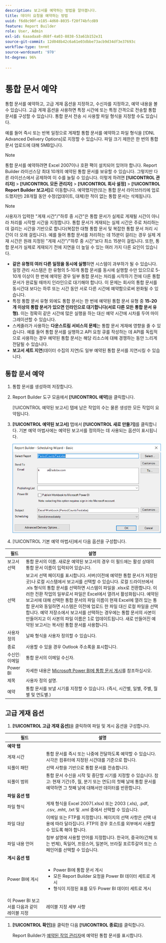 ```yaml
---
description: 보고서를 예약하는 방법을 알아봅니다.
title: 데이터 요청을 예약하는 방법
uuid: f6d8c90f-e185-4d60-8035-f20f74bfcd89
feature: Report Builder
role: User, Admin
exl-id: 6aaadaa8-d68f-4a03-8838-53a61b152e31
source-git-commit: 12d048b42c6a61e03dbbe73acb9d34df3e37693c
workflow-type: tm+mt
source-wordcount: '970'
ht-degree: 96%

---
```


# 통합 문서 예약

통합 문서를 예약하고, 고급 게재 옵션을 지정하고, 수신자를 지정하고, 예약 내용을 볼 수 있습니다. 고급 게재 옵션을 사용하면 특정 시간에 또는 특정 간격으로 전송할 통합 문서를 구성할 수 있습니다. 통합 문서 전송 시 사용할 파일 형식을 지정할 수도 있습니다.

예를 들어 즉시 또는 반복 일정으로 게재할 통합 문서를 예약하고 파일 형식을 [!DNL Advanced Delivery Options]로 지정할 수 있습니다. 파일 크기 제한은 한 번의 통합 문서 업로드에 대해 5MB입니다.

>[!NOTE]
>
>통합 문서를 예약하려면 Excel 2007이나 호환 팩이 설치되어 있어야 합니다. Report Builder 라이선스당 최대 10개의 예약된 통합 문서를 보유할 수 있습니다. 그렇지만 다른 라이선스에서 공제하여 이 수를 늘릴 수 있습니다. 이렇게 하려면 **[!UICONTROL 관리자]** > **[!UICONTROL 모든 관리자]** > **[!UICONTROL 회사 설정]** > **[!UICONTROL Report Builder 보고서]**&#x200B;로 이동합니다. 예약했지만(또는 통합 문서 라이브러리에 업로드했지만) 28개월 동안 수정(업데이트, 대체)한 적이 없는 통합 문서는 삭제됩니다.

>[!NOTE]
>
>사용자가 입력한 &quot;게재 시간&quot;/&quot;하루 중 시간&quot;은 통합 문서가 실제로 게재될 시간이 아니라 처리를 시작할 시간을 지정합니다. 통합 문서가 게재되는 실제 시간은 주로 처리하는 데 걸리는 시간을 기반으로 합니다(복잡한 대형 통합 문서 및 복잡한 통합 문서 처리 시간이 더 오래 걸립니다). 예를 들어 통합 문서를 처리하는 데 15분이 걸리는 경우 실제 게재 시간은 원래 지정된 &quot;게재 시간&quot;/&quot;하루 중 시간&quot;보다 최소 15분이 걸립니다.
>또한, 통합 문서가 실제로 게재되기 전에 지연을 더 높일 수 있는 여러 가지 다른 요인이 있습니다.
>
> * **같은 유형의 여러 다른 일정을 동시에 실행**&#x200B;하면 시스템이 과부하가 될 수 있습니다. 일정 관리 시스템은 한 유형의 5-10개 통합 문서를 동시에 실행할 수만 있으므로 5-10개 이상이 한 번에 예약된 경우 일부 통합 문서는 처리를 시작하기 전에 다른 통합 문서가 완료될 때까지 인라인으로 대기해야 합니다. 이 문제는 회사의 통합 문서를 동시간대 보다는 하루 또는 시간 동안 서로 다른 시간에 예약함으로써 완화될 수 있습니다.
> * 특정 통합 문서 유형 외에도 통합 문서는 한 번에 예약된 통합 문서 유형 중 **15-20개 이상의 통합 문서가 있으면 인라인으로 대기합니다(서로 다른 모든 통합 문서 유형)**. 이는 정확히 같은 시간에 많은 실행을 하는 대신 예약 시간에 시차를 두어 마이그레이션할 수 있습니다.
> * 스케줄러가 사용하는 **다운스트림 서비스의 문제**&#x200B;는 통합 문서 게재에 영향을 줄 수 있습니다. 예를 들어 통합 문서를 실행하고 API 요청 큐를 작성하는 데 API를 독립적으로 사용하는 경우 예약된 통합 문서는 해당 리소스에 대해 경쟁하는 동안 느리게 전달될 수 있습니다.
> * **보고서 세트 지연**(데이터 수집의 지연)도 일부 예약된 통합 문서를 지연시킬 수 있습니다.

## 통합 문서 예약

1. 통합 문서를 생성하여 저장합니다.
1. Report Builder 도구 모음에서 **[!UICONTROL 예약]**&#x200B;을 클릭합니다.

   [!UICONTROL 예약된 보고서] 탭에 남은 작업의 수는 물론 생성한 모든 작업이 요약됩니다.
1. **[!UICONTROL 예약된 보고서]** 탭에서 **[!UICONTROL 새로 만들기]**&#x200B;를 클릭합니다. 기본 예약 마법사에는 예약된 보고서를 정의하는 데 사용되는 옵션이 표시됩니다.

   ![기본 예약 마법사를 보여 주는 스크린샷입니다.](assets/simple-schedule-wizard.png)

1. [!UICONTROL 기본 예약 마법사]에서 다음 옵션을 구성합니다.

| 필드 | 설명 |
|--- |--- |
| 보고서 선택 | 통합 문서의 이름. 새로운 예약된 보고서의 경우 이 필드에는 활성 상태의 통합 문서 이름이 입력되어 있습니다. |
| 선택 | 보고서 선택 페이지를 표시합니다. 서버(이전에 예약한 통합 문서가 저장된 곳)나 로컬 시스템에서 보고서를 선택할 수 있습니다. 로컬 드라이브에서 .xls 형식의 통합 문서를 선택하면 시스템이 파일을 .xlsx로 전환합니다. 이러한 전환 작업의 일부로서 파일은 Excel에서 열려서 활성화됩니다. 예약된 보고서에 대해 선택한 통합 문서의 파일 이름이 현재 Excel에 열려 있는 통합 문서와 동일하면 시스템은 이전에 업로드 한 파일 대신 로컬 파일을 선택합니다. 예약 저장소에서 보고서를 선택하는 경우에는 통합 문서의 사본이 만들어지고 이 사본의 파일 이름은 1로 업데이트됩니다. 새로 만들어진 예약된 보고서는 복사된 통합 문서를 사용합니다. |
| 사용자 정의 | 날짜 형식을 사용자 정의할 수 있습니다. |
| 종료 | 사용할 수 있을 경우 Outlook 주소록을 표시합니다. |
| 수신인: 이메일 | 통합 문서의 이메일 수신자. |
| Power BI | 자세한 내용은 [Microsoft Power BI에 통합 문서 게시](/help/analyze/legacy-report-builder/c-publish-power-bi/integration-power-bi.md)를 참조하십시오. |
| 제목 | 사용자 정의 설명. |
| 예약 | 통합 문서를 보낼 시기를 지정할 수 있습니다. (즉시, 시간별, 일별, 주별, 월별 및 연도별.) |

## 고급 게재 옵션

1. **[!UICONTROL 고급 게재 옵션]**&#x200B;을 클릭하여 파일 및 게시 옵션을 구성합니다.

| 필드 | 설명 |
|--- |--- |
| **예약 탭** |  |
| 게재 시간 | 통합 문서를 즉시 또는 나중에 전달하도록 예약할 수 있습니다. 시각은 컴퓨터에 지정된 시간대를 기준으로 합니다. |
| 되풀이 패턴 | 선택 사항을 기반으로 통합 문서를 전송합니다. |
| 되풀이 범위 | 통합 문서 수신을 시작 및 중단할 시기를 지정할 수 있습니다.   참고: 현재 기간(주, 월, 분기 또는 연도)의 첫째 날에 통합 문서를 예약하면 그 첫째 날에 대해서만 데이터를 반환합니다. |
| **파일 옵션 탭** |  |
| 파일 형식 | 게재 형식을 Excel 2007(.xlsx) 또는 2003 (.xls), .pdf, .csv, .mht, .txt 및 .xml 중에서 선택할 수 있습니다. |
| 파일 대상 | 이메일 또는 FTP를 지정합니다. 페이지의 선택 사항은 선택 내용에 따라 달라집니다. FTP의 경우 호스트를 외부에서 사용할 수 있도록 해야 합니다. |
| 파일 내용 언어 | 첨부 설명에 사용할 언어를 지정합니다. 한국어, 중국어(간체 또는 번체), 독일어, 프랑스어, 일본어, 브라질 포르투갈어 또는 스페인어를 선택할 수 있습니다. |
| **게시 옵션 탭** |  |
| Power BI에 게시 | <ul><li>Power BI에 통합 문서 게시</li><li>모든 Report Builder 요청을 Power BI 데이터 세트로 게시</li><li>형식이 지정된 표를 모두 Power BI 데이터 세트로 게시</li></ul> |
| 이 Power BI 보고서를 다음과 같이 레이블 지정 | 레이블 지정 세부 사항 |

1. **[!UICONTROL 확인]**&#x200B;을 클릭한 다음 **[!UICONTROL 종료]**&#x200B;를 클릭합니다.

   Report Builder가 [예약된 작업 관리자](/help/analyze/legacy-report-builder/r-arb-scheduled-reports.md)에 예약된 통합 문서를 표시합니다.
